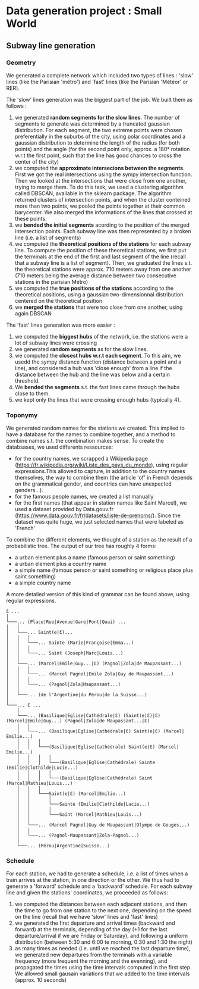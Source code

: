 # Data generation project : Small World

## Subway line generation

### Geometry
We generated a complete network which included two types of lines : 'slow' lines (like the Parisian 'métro') and 'fast' lines (like the Parisian 'Météor' or RER).

The 'slow' lines generation was the biggest part of the job. We built them as follows :
1. we generated **random segments for the slow lines**. The number of segments to generate was determined by a truncated gaussian distribution. For each segment, the two extreme points were chosen preferentially in the suburbs of the city, using polar coordinates and a gaussian distribution to determine the length of the radius (for both points) and the angle (for the second point only, approx. a 180° rotation w.r.t the first point, such that the line has good chances to cross the center of the city)
2. we computed the **approximate intersecions between the segments**. First we got the real intersections using the sympy intersection function. Then we looked at the intersections that were close from one another, trying to merge them. To do this task, we used a clustering algorithm called DBSCAN, available in the sklearn package. The algorithm returned clusters of intersection points, and when the cluster conteined more than two points, we pooled the points together at their common barycenter. We also merged the informations of the lines that crossed at these points.
3. we **bended the initial segments** acording to the position of the merged intersection points. Each subway line was then represented by a broken line (i.e. a list of segments)
4. we computed the **theoretical positions of the stations** for each subway line. To compute the position of these theoretical stations, we first put the terminals at the end of the first and last segment of the line (recall that a subway line is a list of segment). Then, we graduated the lines s.t. the theoretical stations were approx. 710 meters away from one another (710 meters being the average distance between two consecutive stations in the parisian Métro)
5. we computed the **true positions of the stations** according to the theoretical positions, using a gaussian two-dimensionnal distribution centered on the theoretical position
6. we **merged the stations** that were too close from one another, using again DBSCAN

The 'fast' lines generation was more easier :
1. we computed the **biggest hubs** of the network, i.e. the stations were a lot of subway lines were crossing
2. we generated **random segments** as for the slow lines.
3. we computed the **closest hubs w.r.t each segment**. To this aim, we usedd the sympy distance function (distance between a point and a line), and considered a hub was 'close enough' from a line if the distance between the hub and the line was below and a certain threshold.
4. We **bended the segments** s.t. the fast lines came through the hubs close to them.
5. we kept only the lines that were crossing enough hubs (typically 4). 

### Toponymy
We generated random names for the stations we created. This implied to have a database for the names to combine together, and a method to combine names s.t. the combination makes sense.
To create the databsases, we used differents ressources:
- for the country names, we scrapped a Wikipedia page (https://fr.wikipedia.org/wiki/Liste_des_pays_du_monde), using regular expressions.This allowed to capture, in addition to the country names themselves, the way to combine them (the article 'of' in French depends on the grammatical gender, and countries can have unexpected genders...).
- for the famous people names, we created a list manually
- for the first names (that appear in station names like Saint Marcel), we used a dataset provided by Data.gouv.fr (https://www.data.gouv.fr/fr/datasets/liste-de-prenoms/). Since the dataset was quite huge, we just selected names that were labeled as 'French'

To combine the different elements, we thought of a station as the result of a probabilistic tree. The output of our tree has roughly 4 forms:
- a urban element plus a name (famous person or saint something)
- a urban element plus a country name
- a simple name (famous person or saint something or religious place plus saint something)
- a simple country name

A more detailed version of this kind of grammar can be found above, using regular expressions.

```
Ɛ ...
│
└───... (Place|Rue|Avenue|Gare|Pont|Quai) ...
│   │
│   └───... Saint(e|Ɛ)...
│   │   │
│   │   └───... Sainte (Marie|Françoise|Emma...)
│   │   │   
│   │   └───... Saint (Joseph|Marc|Louis...)
│   │
│   └───... (Marcel|Emile|Guy...|Ɛ) (Pagnol|Zola|de Maupassant...)
│   │   │
│   │   └───... (Marcel Pagnol|Emile Zola|Guy de Maupassant...)
│   │   │   
│   │   └───... (Pagnol|Zola|Maupassant...)
│   │ 
│   └───... (de l'Argentine|du Pérou|de la Suisse...)
│   
└───... Ɛ ...
    │
    └───... (Basilique|Eglise|Cathédrale|Ɛ) (Saint(e|Ɛ)|Ɛ) (Marcel|Emile|Guy...) (Pagnol|Zola|de Maupassant...|Ɛ)
    │   │   
    │   └───... (Basilique|Eglise|Cathédrale|Ɛ) Saint(e|Ɛ) (Marcel| Emilie...)
    │   │   │
    │   │   └───(Basilique|Eglise|Cathédrale) Saint(e|Ɛ) (Marcel| Emilie...)
    │   │   │   │
    │   │   │   └───(Basilique|Eglise|Cathédrale) Sainte (Emilie|Clothilde|Lucie...)
    │   │   │   │
    │   │   │   └───(Basilique|Eglise|Cathédrale) Saint (Marcel|Mathieu|Louis...)
    │   │   │
    │   │   └───Saint(e|Ɛ) (Marcel|Emilie...)
    │   │       │
    │   │       └───Sainte (Emilie|Clothilde|Lucie...)
    │   │       │
    │   │       └───Saint (Marcel|Mathieu|Louis...)
    │   │
    │   └───... (Marcel Pagnol|Guy de Maupassant|Olympe de Gouges...)
    │   │
    │   └───... (Pagnol-Maupassant|Zola-Pagnol...)
    │
    └───... (Pérou|Argentine|Suisse...)
```

### Schedule 
For each station, we had to generate a schedule, i.e. a list of times when a train arrives at the station, in one direction or the other. We thus had to generate a 'forward' schedule and a 'backward' schedule. For each subway line and given the stations' coordinates, we proceeded as follows:
1. we computed the distances between each adjacent stations, and then the time to go from one station to the next one, depending on the speed on the line (recall that we have 'slow' lines and 'fast' lines)
2. we generated the first departure and arrival times (backward and forward) at the terminals, depending of the day (+1 for the last departure/arrival if we are Friday or Saturday), and following a uniform distribution (between 5:30 and 6:00 te morning, 0:30 and 1:30 the night)
3. as many times as needed (i.e. until we reached the last departure time), we generated new departures from the terminals with a variable frequency (more frequent the morning and the evenning), and propagated the times using the time intervals computed in the first step. We allowed small gausain variations that we added to the time intervals (approx. 10 seconds)
